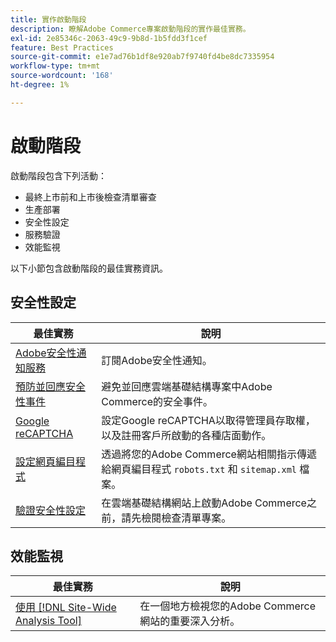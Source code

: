 ```yaml
---
title: 實作啟動階段
description: 瞭解Adobe Commerce專案啟動階段的實作最佳實務。
exl-id: 2e85346c-2063-49c9-9b8d-1b5fdd3f1cef
feature: Best Practices
source-git-commit: e1e7ad76b1df8e920ab7f9740fd4be8dc7335954
workflow-type: tm+mt
source-wordcount: '168'
ht-degree: 1%

---
```


# 啟動階段

啟動階段包含下列活動：

- 最終上市前和上市後檢查清單審查
- 生產部署
- 安全性設定
- 服務驗證
- 效能監視

以下小節包含啟動階段的最佳實務資訊。

## 安全性設定

| 最佳實務 | 說明 |
|------------------------------------------------------------------------------------------------------------------------------------|---------------------------------------------------------------------------------------------------------------|
| [Adobe安全性通知服務&#x200B;](https://www.adobe.com/subscription/adbeSecurityNotifications.html) | 訂閱Adobe安全性通知。 |
| [預防並回應安全性事件](prevent-respond-security-incident.md) | 避免並回應雲端基礎結構專案中Adobe Commerce的安全事件。 |
| [Google reCAPTCHA](https://experienceleague.adobe.com/docs/commerce-admin/systems/security/captcha/security-google-recaptcha.html) | 設定Google reCAPTCHA以取得管理員存取權，以及註冊客戶所啟動的各種店面動作。 |
| [設定網頁編目程式](robots-txt.md) | 透過將您的Adobe Commerce網站相關指示傳遞給網頁編目程式 `robots.txt` 和 `sitemap.xml` 檔案。 |
| [驗證安全性設定](https://experienceleague.adobe.com/docs/commerce-cloud-service/user-guide/launch/checklist.html) | 在雲端基礎結構網站上啟動Adobe Commerce之前，請先檢閱檢查清單專案。 |

## 效能監視

| 最佳實務 | 說明 |
|------------------------------------------------------------------------------------------------------------------------------------------------|----------------------------------------------------------------------|
| [使用 [!DNL Site-Wide Analysis Tool]](../../../tools/site-wide-analysis-tool/intro.md#integrations-with-other-adobe-commerce-support-tools) | 在一個地方檢視您的Adobe Commerce網站的重要深入分析。 |
